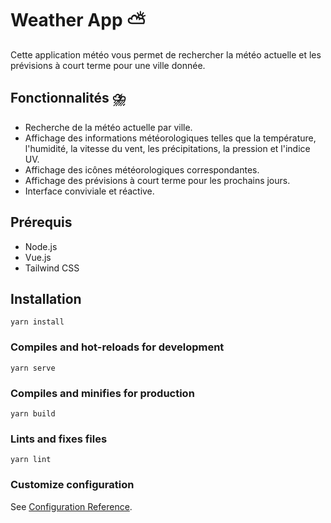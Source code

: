 # Weather App ⛅ 

Cette application météo vous permet de rechercher la météo actuelle et les prévisions à court terme pour une ville donnée.

## Fonctionnalités ⛈️

- Recherche de la météo actuelle par ville.
- Affichage des informations météorologiques telles que la température, l'humidité, la vitesse du vent, les précipitations, la pression et l'indice UV.
- Affichage des icônes météorologiques correspondantes.
- Affichage des prévisions à court terme pour les prochains jours.
- Interface conviviale et réactive.

## Prérequis 

- Node.js 
- Vue.js 
- Tailwind CSS

## Installation 


```
yarn install
```

### Compiles and hot-reloads for development
```
yarn serve
```

### Compiles and minifies for production
```
yarn build
```

### Lints and fixes files
```
yarn lint
```

### Customize configuration
See [Configuration Reference](https://cli.vuejs.org/config/).
